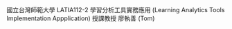 國立台灣師範大學 LATIA112-2 學習分析工具實務應用 (Learning Analytics Tools Implementation Appplication)
授課教授 廖執善 (Tom)
